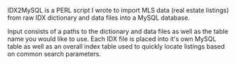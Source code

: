 IDX2MySQL is a PERL script I wrote to import MLS data (real estate listings) from raw IDX dictionary and data files into a MySQL database.

Input consists of a paths to the dictionary and data files as well as the table name you would like to use.  Each IDX file is placed into it's own MySQL table as well as an overall index table used to quickly locate listings based on common search parameters.
